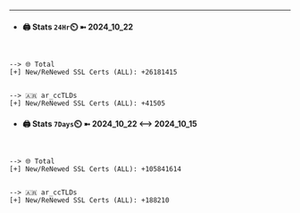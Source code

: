 

---
- #### 🖨️ **Stats** `24Hr`⏲️ ➼ 2024_10_22
```console


--> 🌐 Total
[+] New/ReNewed SSL Certs (ALL): +26181415


--> 🇦🇷 ar_ccTLDs
[+] New/ReNewed SSL Certs (ALL): +41505

```

- #### 🖨️ **Stats** `7Days`⏲️ ➼ 2024_10_22 <--> 2024_10_15
```console


--> 🌐 Total
[+] New/ReNewed SSL Certs (ALL): +105841614


--> 🇦🇷 ar_ccTLDs
[+] New/ReNewed SSL Certs (ALL): +188210

```

